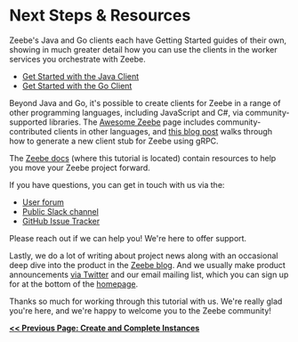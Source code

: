 # Next Steps & Resources

Zeebe's Java and Go clients each have Getting Started guides of their own, showing in much greater detail how you can use the clients in the worker services you orchestrate with Zeebe.

*   [Get Started with the Java Client](/clients/java-client/get-started.html)
*   [Get Started with the Go Client](/clients/go-client/get-started.html)

Beyond Java and Go, it's possible to create clients for Zeebe in a range of other programming languages, including JavaScript and C#, via community-supported libraries. The [Awesome Zeebe](https://awesome.zeebe.io/) page includes community-contributed clients in other languages, and [this blog post](https://zeebe.io/blog/2018/11/grpc-generating-a-zeebe-python-client/) walks through how to generate a new client stub for Zeebe using gRPC.

The [Zeebe docs](/) (where this tutorial is located) contain resources to help you move your Zeebe project forward.

If you have questions, you can get in touch with us via the:

*   [User forum](https://forum.zeebe.io/)
*   [Public Slack channel](https://zeebe-slack-invite.herokuapp.com/)
*   [GitHub Issue Tracker](https://github.com/zeebe-io/zeebe/issues)

Please reach out if we can help you! We're here to offer support.

Lastly, we do a lot of writing about project news along with an occasional deep dive into the product in the [Zeebe blog](https://zeebe.io/blog/). And we usually make product announcements [via Twitter](https://twitter.com/zeebehq) and our email mailing list, which you can sign up for at the bottom of the [homepage](https://zeebe.io).

Thanks so much for working through this tutorial with us. We're really glad you're here, and we're happy to welcome you to the Zeebe community!

[**<< Previous Page: Create and Complete Instances**](/getting-started/create-workflow-instance.html)
